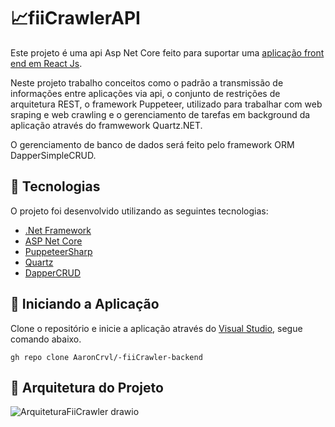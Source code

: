 # 📈fiiCrawlerAPI 

Este projeto é uma api Asp Net Core feito para suportar uma [aplicação front end em React Js](https://github.com/AaronCrvl/fii-crawler-web). 

Neste projeto trabalho conceitos como o padrão a transmissão de informações entre aplicações via api, o conjunto de restrições de arquitetura REST, o framework Puppeteer, utilizado para trabalhar com web sraping e web crawling e o gerenciamento de tarefas em background da aplicação através do framwework Quartz.NET.

O gerenciamento de banco de dados será feito pelo framework ORM DapperSimpleCRUD.

## 🧪 Tecnologias
O projeto foi desenvolvido utilizando as seguintes tecnologias:

- [.Net Framework](https://dotnet.microsoft.com/pt-br/learn/dotnet/what-is-dotnet-framework)
- [ASP Net Core](https://dotnet.microsoft.com/pt-br/learn/aspnet/what-is-aspnet-core)
- [PuppeteerSharp](https://www.puppeteersharp.com/)
- [Quartz](https://www.quartz-scheduler.net/)
- [DapperCRUD](https://github.com/ericdc1/Dapper.SimpleCRUD/)


## 🚀 Iniciando a Aplicação
Clone o repositório e inicie a aplicação através do [Visual Studio](https://visualstudio.microsoft.com/pt-br/vs/older-downloads/), segue comando abaixo.

```
gh repo clone AaronCrvl/-fiiCrawler-backend
``` 


## 🚧 Arquitetura do Projeto
![ArquiteturaFiiCrawler drawio](https://github.com/AaronCrvl/fii-crawler-backend/assets/72924198/2393def3-9c46-47de-91cb-39d7cef2564a)
